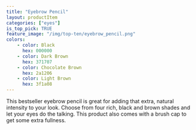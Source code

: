 ```yaml
---
title: "Eyebrow Pencil"
layout: productItem
categories: ["eyes"]
is_top_pick: TRUE
feature_image: "/img/top-ten/eyebrow_pencil.png"
colors:
    - color: Black
      hex: 000000
    - color: Dark Brown
      hex: 371707
    - color: Chocolate Brown
      hex: 2a1206
    - color: Light Brown
      hex: 3f1a08
---
```

This bestseller eyebrow pencil is great for adding that extra, natural intensity to your look. Choose from four rich, black and brown shades and let your eyes do the talking. This product also comes with a brush cap to get some extra fullness.